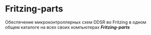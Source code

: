 # Fritzing-parts
Обеспечение микроконтроллерных схем DDSR во Fritzing в одном общем каталоге на всех своих компьютерах ***Fritzing-parts***
